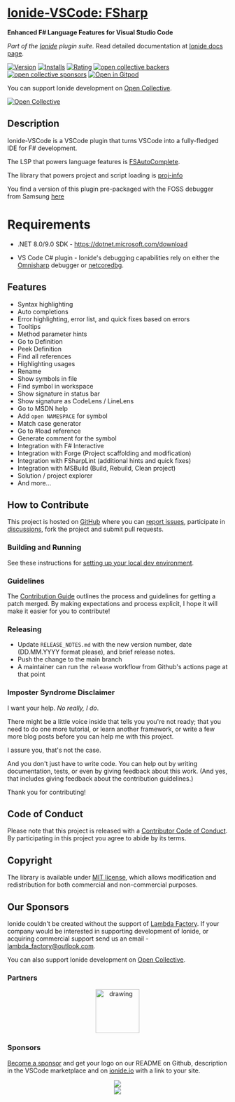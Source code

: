 # [Ionide-VSCode: FSharp](https://marketplace.visualstudio.com/items/Ionide.Ionide-fsharp)
**Enhanced F# Language Features for Visual Studio Code**

_Part of the [Ionide](https://ionide.io) plugin suite._ Read detailed documentation at [Ionide docs page](https://ionide.io).

[![Version](https://vsmarketplacebadges.dev/version/Ionide.Ionide-fsharp.svg)](https://marketplace.visualstudio.com/items?itemName=Ionide.Ionide-fsharp) [![Installs](https://vsmarketplacebadges.dev/downloads-short/Ionide.Ionide-fsharp.svg)](https://marketplace.visualstudio.com/items?itemName=Ionide.Ionide-fsharp)
[![Rating](https://vsmarketplacebadges.dev/rating-star/Ionide.Ionide-fsharp.svg)](https://marketplace.visualstudio.com/items?itemName=Ionide.Ionide-fsharp)
[![open collective backers](https://img.shields.io/opencollective/backers/ionide.svg?color=blue)](https://opencollective.com/ionide)
[![open collective sponsors](https://img.shields.io/opencollective/sponsors/ionide.svg?color=blue)](https://opencollective.com/ionide)
[![Open in Gitpod](https://img.shields.io/badge/Contribute%20with-Gitpod-908a85?logo=gitpod)](https://gitpod.io/#https://github.com/ionide/ionide-vscode-fsharp)

You can support Ionide development on [Open Collective](https://opencollective.com/ionide).

[![Open Collective](https://opencollective.com/ionide/donate/button.png?color=blue)](https://opencollective.com/ionide)

## Description

Ionide-VSCode is a VSCode plugin that turns VSCode into a fully-fledged IDE for F# development.

The LSP that powers language features is [FSAutoComplete](https://github.com/fsharp/FsAutoComplete).

The library that powers project and script loading is [proj-info](https://github.com/ionide/proj-info)

You find a version of this plugin pre-packaged with the FOSS debugger from Samsung [here](https://open-vsx.org/extension/Ionide/Ionide-fsharp)

# Requirements

* .NET 8.0/9.0 SDK - https://dotnet.microsoft.com/download

* VS Code C# plugin - Ionide's debugging capabilities rely on either the [Omnisharp](https://github.com/OmniSharp/omnisharp-vscode) debugger or [netcoredbg](https://github.com/muhammadsammy/free-omnisharp-vscode).

## Features

- Syntax highlighting
- Auto completions
- Error highlighting, error list, and quick fixes based on errors
- Tooltips
- Method parameter hints
- Go to Definition
- Peek Definition
- Find all references
- Highlighting usages
- Rename
- Show symbols in file
- Find symbol in workspace
- Show signature in status bar
- Show signature as CodeLens / LineLens
- Go to MSDN help
- Add `open NAMESPACE` for symbol
- Match case generator
- Go to #load reference
- Generate comment for the symbol
- Integration with F# Interactive
- Integration with Forge (Project scaffolding and modification)
- Integration with FSharpLint (additional hints and quick fixes)
- Integration with MSBuild (Build, Rebuild, Clean project)
- Solution / project explorer
- And more...

## How to Contribute

This project is hosted on [GitHub](https://github.com/ionide/ionide-vscode-fsharp) where you can [report issues](https://github.com/ionide/ionide-vscode-fsharp/issues), participate in [discussions](https://github.com/ionide/ionide-vscode-fsharp/discussions), fork
the project and submit pull requests.

### Building and Running

See these instructions for [setting up your local dev environment](https://github.com/ionide/ionide-vscode-fsharp/blob/master/CONTRIBUTING.md#getting-started).

### Guidelines

The [Contribution Guide](https://github.com/ionide/ionide-vscode-fsharp/blob/master/CONTRIBUTING.md) outlines the process and guidelines for getting a patch merged. By making expectations and process explicit, I hope it will make it easier for you to contribute!

### Releasing

* Update `RELEASE_NOTES.md` with the new version number, date (DD.MM.YYYY format please), and brief release notes.
* Push the change to the main branch
* A maintainer can run the `release` workflow from Github's actions page at that point

### Imposter Syndrome Disclaimer

I want your help. *No really, I do*.

There might be a little voice inside that tells you you're not ready; that you need to do one more tutorial, or learn another framework, or write a few more blog posts before you can help me with this project.

I assure you, that's not the case.

And you don't just have to write code. You can help out by writing documentation, tests, or even by giving feedback about this work. (And yes, that includes giving feedback about the contribution guidelines.)

Thank you for contributing!

## Code of Conduct

Please note that this project is released with a [Contributor Code of Conduct](CODE_OF_CONDUCT.md). By participating in this project you agree to abide by its terms.

## Copyright

The library is available under [MIT license](https://github.com/ionide/ionide-vscode-fsharp/blob/master/LICENSE.md), which allows modification and redistribution for both commercial and non-commercial purposes.

## Our Sponsors

Ionide couldn't be created without the support of [Lambda Factory](https://lambdafactory.pl). If your company would be interested in supporting development of Ionide, or acquiring commercial support send us an email - lambda_factory@outlook.com.

You can also support Ionide development on [Open Collective](https://opencollective.com/ionide). 

### Partners

<div align="center">

<a href="https://lambdafactory.pl"><img src="https://cdn-images-1.medium.com/max/332/1*la7_YvDFvrtA720P5bYWBQ@2x.png" alt="drawing" width="100"/></a>

</div>

### Sponsors

[Become a sponsor](https://opencollective.com/ionide) and get your logo on our README on Github, description in the VSCode marketplace and on [ionide.io](https://ionide.io) with a link to your site.

<div align="center">
    <a href="https://ionide.io/sponsors.html">
        <img src="https://opencollective.com/ionide/tiers/silver-sponsor.svg?avatarHeight=120&width=1000&button=false"/>
        <br/>
        <img src="https://opencollective.com/ionide/tiers/bronze-sponsor.svg?avatarHeight=120&width=1000&button=false"/>
    </a>
</div>

